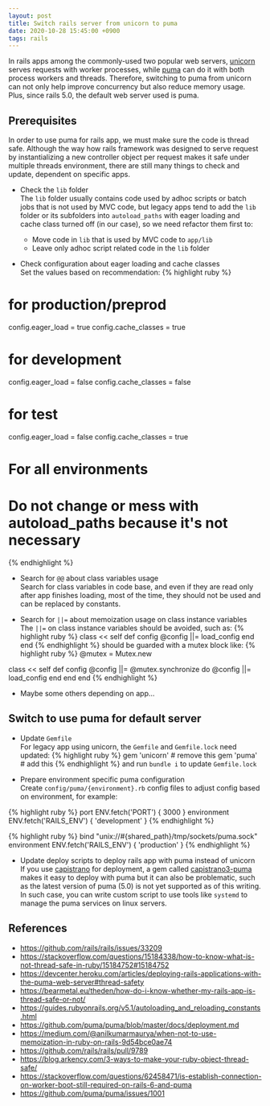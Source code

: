 ```yaml
---
layout: post
title: Switch rails server from unicorn to puma
date: 2020-10-28 15:45:00 +0900
tags: rails
---
```


In rails apps among the commonly-used two popular web servers, [unicorn](https://yhbt.net/unicorn/) serves requests with worker processes, while [puma](https://puma.io/) can do it with both process workers and threads. Therefore, switching to puma from unicorn can not only help improve concurrency but also reduce memory usage. Plus, since rails 5.0, the default web server used is puma.

## Prerequisites
In order to use puma for rails app, we must make sure the code is thread safe. Although the way how rails framework was designed to serve request by instantializing a new controller object per request makes it safe under multiple threads environment, there are still many things to check and update, dependent on specific apps.

- Check the `lib` folder  
The `lib` folder usually contains code used by adhoc scripts or batch jobs that is not used by MVC code, but legacy apps tend to add the `lib` folder or its subfolders into `autoload_paths` with eager loading and cache class turned off (in our case), so we need refactor them first to:
  + Move code in `lib` that is used by MVC code to `app/lib`
  + Leave only adhoc script related code in the `lib` folder

- Check configuration about eager loading and cache classes  
Set the values based on recommendation:
{% highlight ruby %}
# for production/preprod
config.eager_load = true
config.cache_classes = true

# for development
config.eager_load = false
config.cache_classes = false

# for test
config.eager_load = false
config.cache_classes = true

# For all environments
# Do not change or mess with autoload_paths because it's not necessary
{% endhighlight %}

- Search for `@@` about class variables usage  
Search for class variables in code base, and even if they are read only after app finishes loading, most of the time, they should not be used and can be replaced by constants.

- Search for `||=` about memoization usage on class instance variables  
The `||=` on class instance variables should be avoided, such as:
{% highlight ruby %}
class << self
  def config
    @config ||= load_config
  end
end
{% endhighlight %}
should be guarded with a mutex block like:
{% highlight ruby %}
@mutex = Mutex.new

class << self
  def config
    @config ||= @mutex.synchronize do
      @config ||= load_config
    end
  end
end
{% endhighlight %}

- Maybe some others depending on app...

## Switch to use puma for default server
- Update `Gemfile`  
For legacy app using unicorn, the `Gemfile` and `Gemfile.lock` need updated:
{% highlight ruby %}
gem 'unicorn' # remove this
gem 'puma' # add this
{% endhighlight %}
and run `bundle i` to update `Gemfile.lock`

- Prepare environment specific puma configuration  
Create `config/puma/{environment}.rb` config files to adjust config based on environment, for example:

{% highlight ruby %}
port        ENV.fetch('PORT') { 3000 }
environment ENV.fetch('RAILS_ENV') { 'development' }
{% endhighlight %}

{% highlight ruby %}
bind "unix://#{shared_path}/tmp/sockets/puma.sock"
environment ENV.fetch('RAILS_ENV') { 'production' }
{% endhighlight %}

- Update deploy scripts to deploy rails app with puma instead of unicorn  
If you use [capistrano](https://rubygems.org/gems/capistrano) for deployment, a gem called [capistrano3-puma](https://rubygems.org/gems/capistrano3-puma) makes it easy to deploy with puma but it can also be problematic, such as the latest version of puma (5.0) is not yet supported as of this writing. In such case, you can write custom script to use tools like `systemd` to manage the puma services on linux servers.

## References
* https://github.com/rails/rails/issues/33209
* https://stackoverflow.com/questions/15184338/how-to-know-what-is-not-thread-safe-in-ruby/15184752#15184752
* https://devcenter.heroku.com/articles/deploying-rails-applications-with-the-puma-web-server#thread-safety
* https://bearmetal.eu/theden/how-do-i-know-whether-my-rails-app-is-thread-safe-or-not/
* https://guides.rubyonrails.org/v5.1/autoloading_and_reloading_constants.html
* https://github.com/puma/puma/blob/master/docs/deployment.md
* https://medium.com/@anilkumarmaurya/when-not-to-use-memoization-in-ruby-on-rails-9d54bce0ae74
* https://github.com/rails/rails/pull/9789
* https://blog.arkency.com/3-ways-to-make-your-ruby-object-thread-safe/
* https://stackoverflow.com/questions/62458471/is-establish-connection-on-worker-boot-still-required-on-rails-6-and-puma
* https://github.com/puma/puma/issues/1001
